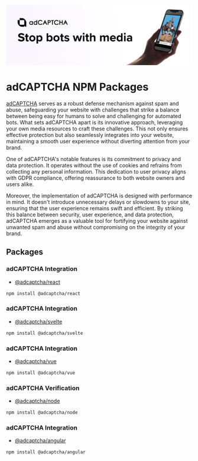 ![Banner](/assets/banner-1544x500.png)

# adCAPTCHA NPM Packages

[adCAPTCHA](https://adcaptcha.com) serves as a robust defense mechanism against spam and abuse, safeguarding your website with challenges that strike a balance between being easy for humans to solve and challenging for automated bots. What sets adCAPTCHA apart is its innovative approach, leveraging your own media resources to craft these challenges. This not only ensures effective protection but also seamlessly integrates into your website, maintaining a smooth user experience without diverting attention from your brand.

One of adCAPTCHA's notable features is its commitment to privacy and data protection. It operates without the use of cookies and refrains from collecting any personal information. This dedication to user privacy aligns with GDPR compliance, offering reassurance to both website owners and users alike.

Moreover, the implementation of adCAPTCHA is designed with performance in mind. It doesn't introduce unnecessary delays or slowdowns to your site, ensuring that the user experience remains swift and efficient. By striking this balance between security, user experience, and data protection, adCAPTCHA emerges as a valuable tool for fortifying your website against unwanted spam and abuse without compromising on the integrity of your brand.

## Packages

### adCAPTCHA Integration
- [@adcaptcha/react](/packages/react/README.md)
```bash
npm install @adcaptcha/react
```

### adCAPTCHA Integration
- [@adcaptcha/svelte](/packages/svelte/README.md)
```bash
npm install @adcaptcha/svelte
```

### adCAPTCHA Integration
- [@adcaptcha/vue](/packages/vue/README.md)
```bash
npm install @adcaptcha/vue
```

### adCAPTCHA Verification
- [@adcaptcha/node](/packages/node/README.md)
```bash
npm install @adcaptcha/node
```

### adCAPTCHA Integration
- [@adcaptcha/angular](/packages/angular/projects/adcaptcha/README.md)
```bash
npm install @adcaptcha/angular
```